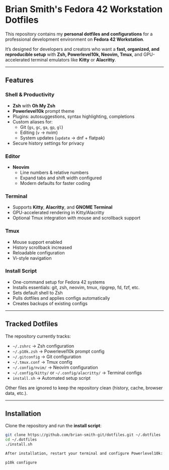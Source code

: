 # Brian Smith's Fedora 42 Workstation Dotfiles

This repository contains my **personal dotfiles and configurations** for a professional development environment on **Fedora 42 Workstation**.  

It’s designed for developers and creators who want a **fast, organized, and reproducible setup** with **Zsh, Powerlevel10k, Neovim, Tmux**, and GPU-accelerated terminal emulators like **Kitty** or **Alacritty**.

---

## Features

### Shell & Productivity
- **Zsh** with **Oh My Zsh**
- **Powerlevel10k** prompt theme
- Plugins: autosuggestions, syntax highlighting, completions
- Custom aliases for:
  - Git (`gs`, `gc`, `ga`, `gp`, `gl`)
  - Editing (`v` → nvim)
  - System updates (`update` → dnf + flatpak)
- Secure history settings for privacy

### Editor
- **Neovim**
  - Line numbers & relative numbers
  - Expand tabs and shift width configured
  - Modern defaults for faster coding

### Terminal
- Supports **Kitty**, **Alacritty**, and **GNOME Terminal**
- GPU-accelerated rendering in Kitty/Alacritty
- Optional Tmux integration with mouse and scrollback support

### Tmux
- Mouse support enabled
- History scrollback increased
- Reloadable configuration
- Vi-style navigation

### Install Script
- One-command setup for Fedora 42 systems
- Installs essentials: git, zsh, neovim, tmux, ripgrep, fd, fzf, etc.
- Sets default shell to Zsh
- Pulls dotfiles and applies configs automatically
- Creates backups of existing configs

---

## Tracked Dotfiles

The repository currently tracks:

- `~/.zshrc` → Zsh configuration  
- `~/.p10k.zsh` → Powerlevel10k prompt config  
- `~/.gitconfig` → Git configuration  
- `~/.tmux.conf` → Tmux config  
- `~/.config/nvim/` → Neovim configuration  
- `~/.config/kitty/` or `~/.config/alacritty/` → Terminal configs  
- `install.sh` → Automated setup script

Other files are ignored to keep the repository clean (history, cache, browser data, etc.).

---

## Installation

Clone the repository and run the **install script**:

```bash
git clone https://github.com/brian-smith-git/dotfiles.git ~/.dotfiles
cd ~/.dotfiles
./install.sh

After installation, restart your terminal and configure Powerlevel10k:

p10k configure


